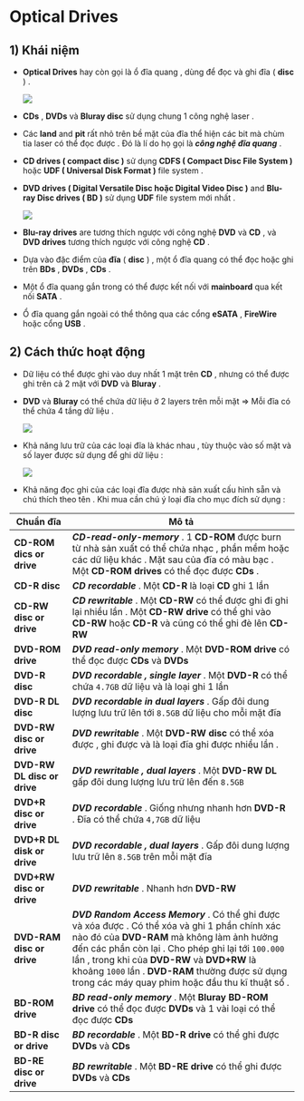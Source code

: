 # Optical Drives
## **1) Khái niệm**
- **Optical Drives** hay còn gọi là ổ đĩa quang , dùng để đọc và ghi đĩa ( **disc** ) .

    <img src=https://i.imgur.com/QT0EwW0.jpg>

- **CDs** , **DVDs** và **Bluray disc** sử dụng chung 1 công nghệ laser .
- Các **land** and **pit** rất nhỏ trên bề mặt của đĩa thể hiện các bit mà chùm tia laser có thể đọc được . Đó là lí do họ gọi là ***công nghệ đĩa quang*** .
- **CD drives ( compact disc )** sử dụng **CDFS ( Compact Disc File System )** hoặc **UDF ( Universal Disk Format )** file system .
- **DVD drives ( Digital Versatile Disc hoặc Digital Video Disc )**
and **Blu-ray Disc drives ( BD )** sử dụng **UDF** file system mới nhất .

    <img src=https://i.imgur.com/S6NyXj6.png>

- **Blu-ray drives** are tương thích ngược với công nghệ **DVD** và **CD** , và **DVD drives** tương thích ngược với công nghệ **CD** .
- Dựa vào đặc điểm của **đĩa** ( **disc** ) , một ổ đĩa quang có thể đọc hoặc ghi trên **BDs** , **DVDs** , **CDs** .
- Một ổ đĩa quang gắn trong có thể được kết nối với **mainboard** qua kết nối **SATA** .
- Ổ đĩa quang gắn ngoài có thể thông qua các cổng **eSATA** , **FireWire** hoặc cổng **USB** .
## **2) Cách thức hoạt động**
- Dữ liệu có thể được ghi vào duy nhất 1 mặt trên **CD** , nhưng có thể được ghi trên cả 2 mặt với **DVD** và **Bluray** .
- **DVD** và **Bluray** có thể chứa dữ liệu ở 2 layers trên mỗi mặt => Mỗi đĩa có thể chứa 4 tầng dữ liệu .

    <img src=https://i.imgur.com/rGdRqzj.png>

- Khả năng lưu trữ của các loại đĩa là khác nhau , tùy thuộc vào số mặt và số layer được sử dụng để ghi dữ liệu :

    <img src=https://i.imgur.com/mdd6APx.png>

- Khả năng đọc ghi của các loại đĩa được nhà sản xuất cấu hình sẵn và chú thích theo tên . Khi mua cần chú ý loại đĩa cho mục đích sử dụng :

| Chuẩn đĩa | Mô tả |
|-----------|-------|
| **CD-ROM dics or drive** | ***CD-read-only-memory*** . 1 **CD-ROM** được burn từ nhà sản xuất có thể chứa nhạc , phần mềm hoặc các dữ liệu khác . Mặt sau của đĩa có màu bạc . Một **CD-ROM drives** có thể đọc được **CDs** .
| **CD-R disc** | ***CD recordable*** . Một **CD-R** là loại **CD** ghi 1 lần |
| **CD-RW disc or drive** | ***CD rewritable*** . Một **CD-RW** có thể được ghi đi ghi lại nhiều lần . Một **CD-RW drive** có thể ghi vào **CD-RW** hoặc **CD-R** và cũng có thể ghi đè lên **CD-RW** |
| **DVD-ROM drive** | ***DVD read-only memory*** . Một **DVD-ROM drive** có thể đọc được **CDs** và **DVDs** |
| **DVD-R disc** | ***DVD recordable , single layer*** . Một **DVD-R** có thể chứa `4.7GB` dữ liệu và là loại ghi 1 lần |
| **DVD-R DL disc** | ***DVD recordable in dual layers*** . Gấp đôi dung lượng lưu trữ lên tới `8.5GB` dữ liệu cho mỗi mặt đĩa |
| **DVD-RW disc or drive** | ***DVD rewritable*** . Một **DVD-RW disc** có thể xóa được , ghi được và là loại đĩa ghi được nhiều lần . |
| **DVD-RW DL disc or drive** | ***DVD rewritable , dual layers*** . Một **DVD-RW DL** gấp đôi dung lượng lưu trữ lên đến `8.5GB` |
| **DVD+R disc or drive** | ***DVD recordable*** . Giống nhưng nhanh hơn **DVD-R** . Đĩa có thể  chứa `4,7GB` dữ liệu |
| **DVD+R DL disk or drive** | ***DVD recordable , dual layers*** . Gấp đôi dung lượng lưu trữ lên `8.5GB` trên mỗi mặt đĩa |
| **DVD+RW disc or drive** | ***DVD rewritable*** . Nhanh hơn **DVD-RW** |
| **DVD-RAM disc or drive** | ***DVD Random Access Memory*** . Có thể ghi được và xóa được . Có thể xóa và ghi 1 phần chính xác nào đó của **DVD-RAM** mà không làm ảnh hưởng đến các phần còn lại . Cho phép ghi lại tới `100.000` lần , trong khi của **DVD-RW** và **DVD+RW** là khoảng `1000` lần . **DVD-RAM** thường được sử dụng trong các máy quay phim hoặc đầu thu kĩ thuật số . |
| **BD-ROM drive** | ***BD read-only memory*** . Một **Bluray BD-ROM drive** có thể đọc được **DVDs** và 1 vài loại có thể đọc được **CDs** |
| **BD-R disc or drive** | ***BD recordable*** . Một **BD-R drive** có thể ghi được **DVDs** và **CDs** |
| **BD-RE disc or drive** | ***BD rewritable*** . Một **BD-RE drive** có thể ghi được **DVDs** và **CDs** |